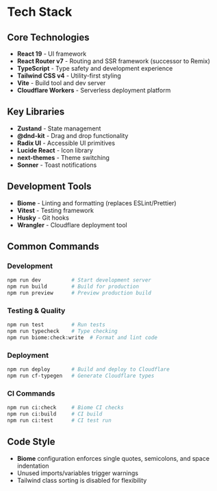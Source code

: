 # Tech Stack

## Core Technologies
- **React 19** - UI framework
- **React Router v7** - Routing and SSR framework (successor to Remix)
- **TypeScript** - Type safety and development experience
- **Tailwind CSS v4** - Utility-first styling
- **Vite** - Build tool and dev server
- **Cloudflare Workers** - Serverless deployment platform

## Key Libraries
- **Zustand** - State management
- **@dnd-kit** - Drag and drop functionality
- **Radix UI** - Accessible UI primitives
- **Lucide React** - Icon library
- **next-themes** - Theme switching
- **Sonner** - Toast notifications

## Development Tools
- **Biome** - Linting and formatting (replaces ESLint/Prettier)
- **Vitest** - Testing framework
- **Husky** - Git hooks
- **Wrangler** - Cloudflare deployment tool

## Common Commands

### Development
```bash
npm run dev          # Start development server
npm run build        # Build for production
npm run preview      # Preview production build
```

### Testing & Quality
```bash
npm run test         # Run tests
npm run typecheck    # Type checking
npm run biome:check:write  # Format and lint code
```

### Deployment
```bash
npm run deploy       # Build and deploy to Cloudflare
npm run cf-typegen   # Generate Cloudflare types
```

### CI Commands
```bash
npm run ci:check     # Biome CI checks
npm run ci:build     # CI build
npm run ci:test      # CI test run
```

## Code Style
- **Biome** configuration enforces single quotes, semicolons, and space indentation
- Unused imports/variables trigger warnings
- Tailwind class sorting is disabled for flexibility